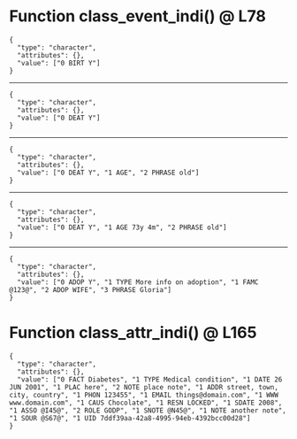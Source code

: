 # Function class_event_indi() @ L78

    {
      "type": "character",
      "attributes": {},
      "value": ["0 BIRT Y"]
    }

---

    {
      "type": "character",
      "attributes": {},
      "value": ["0 DEAT Y"]
    }

---

    {
      "type": "character",
      "attributes": {},
      "value": ["0 DEAT Y", "1 AGE", "2 PHRASE old"]
    }

---

    {
      "type": "character",
      "attributes": {},
      "value": ["0 DEAT Y", "1 AGE 73y 4m", "2 PHRASE old"]
    }

---

    {
      "type": "character",
      "attributes": {},
      "value": ["0 ADOP Y", "1 TYPE More info on adoption", "1 FAMC @123@", "2 ADOP WIFE", "3 PHRASE Gloria"]
    }

# Function class_attr_indi() @ L165

    {
      "type": "character",
      "attributes": {},
      "value": ["0 FACT Diabetes", "1 TYPE Medical condition", "1 DATE 26 JUN 2001", "1 PLAC here", "2 NOTE place note", "1 ADDR street, town, city, country", "1 PHON 123455", "1 EMAIL things@domain.com", "1 WWW www.domain.com", "1 CAUS Chocolate", "1 RESN LOCKED", "1 SDATE 2008", "1 ASSO @I45@", "2 ROLE GODP", "1 SNOTE @N45@", "1 NOTE another note", "1 SOUR @S67@", "1 UID 7ddf39aa-42a8-4995-94eb-4392bcc00d28"]
    }


